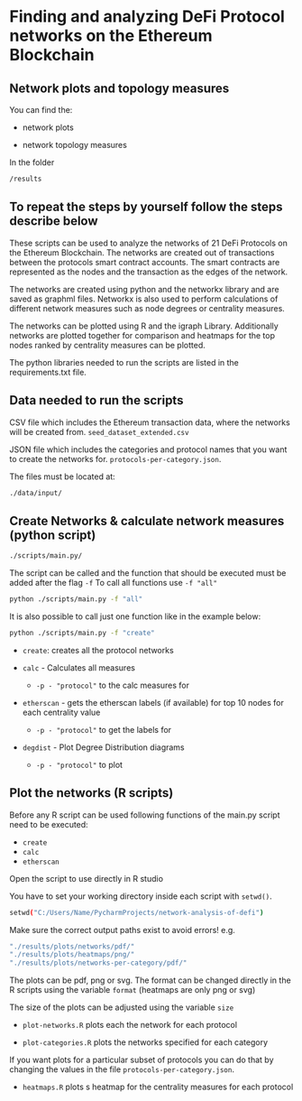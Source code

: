 ﻿# Finding and analyzing DeFi Protocol networks on the Ethereum Blockchain

## Network plots and topology measures

You can find the:

* network plots 

* network topology measures 

In the folder
```sh
/results
```

## To repeat the steps by yourself follow the steps describe below 

These scripts can be used to analyze the networks of 21 DeFi Protocols on the Ethereum Blockchain.
The networks are created out of transactions between the protocols smart contract accounts. 
The smart contracts are represented as the nodes and the transaction as the edges of the network.

The networks are created using python and the networkx library and are saved as graphml files.
Networkx is also used to perform calculations of different network measures such as node degrees or centrality measures.

The networks can be plotted using R and the igraph Library.
Additionally networks are plotted together for comparison and
heatmaps for the top nodes ranked by centrality measures can be plotted.

The python libraries needed to run the scripts are listed in the requirements.txt file.

## Data needed to run the scripts

CSV file which includes the Ethereum transaction data, where the networks will be created from. `seed_dataset_extended.csv` 

JSON file which includes the categories and protocol names that you want to create the networks for. `protocols-per-category.json`.

The files must be located at:
```sh
./data/input/
```
## Create Networks & calculate network measures (python script)

```sh
./scripts/main.py/
```

The script can be called and the function that should be executed
must be added after the flag `-f` 
To call all functions use `-f "all"`

```sh
python ./scripts/main.py -f "all"
```

It is also possible to call just one function like in the example below:

```sh
python ./scripts/main.py -f "create"
```

* `create`: creates all the protocol networks


* `calc` - Calculates all measures
  * `-p - "protocol"` to the calc measures for
  
* `etherscan` - gets the etherscan labels (if available) for top 10 nodes for each centrality value 
  * `-p - "protocol"` to get the labels for

* `degdist` - Plot Degree Distribution diagrams
  * `-p - "protocol"` to plot
  
  
## Plot the networks (R scripts)
Before any R script can be used following functions 
of the main.py script need to be executed:

* `create`
* `calc`
* `etherscan`

Open the script to use directly in R studio

You have to set your working directory inside each script with `setwd()`.

```sh
setwd("C:/Users/Name/PycharmProjects/network-analysis-of-defi")
```

Make sure the correct output paths exist to avoid errors! e.g.
```sh
"./results/plots/networks/pdf/"
"./results/plots/heatmaps/png/"
"./results/plots/networks-per-category/pdf/"
```
The plots can be pdf, png or svg. The format can be changed directly in the R scripts using the variable `format` (heatmaps are only png or svg)

The size of the plots can be adjusted using the variable `size`

* `plot-networks.R` plots each the network for each protocol

* `plot-categories.R` plots the networks specified for each category

If you want plots for a particular subset of protocols you can do that by
changing the values in the file `protocols-per-category.json`.

* `heatmaps.R` plots s heatmap for the centrality measures for each protocol
